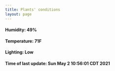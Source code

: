 ```yaml
---
title: Plants' conditions
layout: page
---
```



#### Humidity: 49%
#### Temperature: 71F
#### Lighting: Low
#### Time of last update: Sun May  2 10:56:01 CDT 2021
